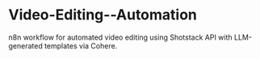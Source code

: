# Video-Editing--Automation
n8n workflow for automated video editing using Shotstack API with LLM-generated templates via Cohere.
